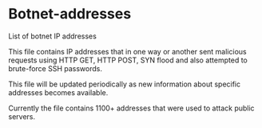 # Botnet-addresses
List of botnet IP addresses

This file contains IP addresses that in one way or another sent malicious requests using HTTP GET, HTTP POST, SYN flood and also attempted to brute-force SSH passwords.

This file will be updated periodically as new information about specific addresses becomes available.

Currently the file contains 1100+ addresses that were used to attack public servers.
